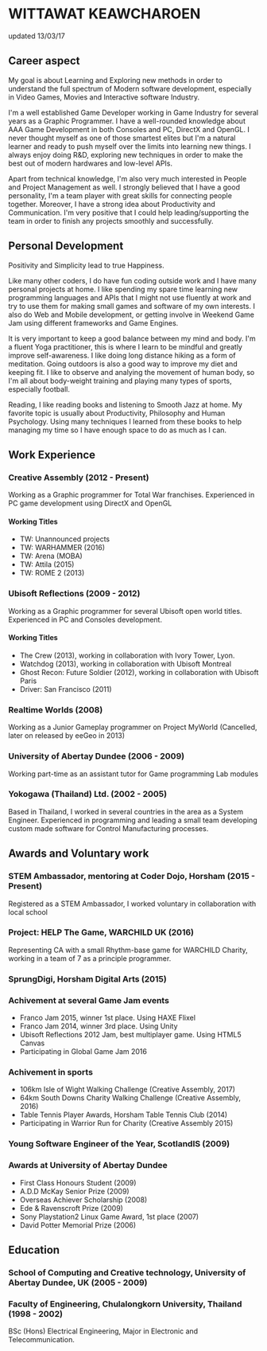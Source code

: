 # WITTAWAT KEAWCHAROEN
updated 13/03/17

## Career aspect
My goal is about Learning and Exploring new methods in order to understand the full spectrum of Modern software development, especially in Video Games, Movies and Interactive software Industry.

I'm a well established Game Developer working in Game Industry for several years as a Graphic Programmer. I have a well-rounded knowledge about AAA Game Development in both Consoles and PC, DirectX and OpenGL.
I never thought myself as one of those smartest elites but I'm a natural learner and ready to push myself over the limits into learning new things. I always enjoy doing R&D, exploring new techniques in order to make the best out of modern hardwares and low-level APIs.

Apart from technical knowledge, I'm also very much interested in People and Project Management as well. I strongly believed that I have a good personality, I'm a team player with great skills for connecting people together. Moreover, I have a strong idea about Productivity and Communication. I'm very positive that I could help leading/supporting the team in order to finish any projects smoothly and successfully.

## Personal Development
Positivity and Simplicity lead to true Happiness.

Like many other coders, I do have fun coding outside work and I have many personal projects at home. I like spending my spare time learning new programming languages and APIs that I might not use fluently at work and try to use them for making small games and software of my own interests. I also do Web and Mobile development, or getting involve in Weekend Game Jam using different frameworks and Game Engines.

It is very important to keep a good balance between my mind and body. I'm a fluent Yoga practitioner, this is where I learn to be mindful and greatly improve self-awareness. I like doing long distance hiking as a form of meditation. Going outdoors is also a good way to improve my diet and keeping fit. I like to observe and analying the movement of human body, so I'm all about body-weight training and playing many types of sports, especially football.

Reading, I like reading books and listening to Smooth Jazz at home. My favorite topic is usually about Productivity, Philosophy and Human Psychology. Using many techniques I learned from these books to help managing my time so I have enough space to do as much as I can.

## Work Experience
### Creative Assembly (2012 - Present)
Working as a Graphic programmer for Total War franchises. Experienced in PC game development using DirectX and OpenGL 
#### Working Titles
- TW: Unannounced projects 
- TW: WARHAMMER (2016)
- TW: Arena (MOBA)
- TW: Attila (2015)
- TW: ROME 2 (2013)
### Ubisoft Reflections (2009 - 2012)
Working as a Graphic programmer for several Ubisoft open world titles. Experienced in PC and Consoles development.
#### Working Titles
- The Crew (2013), working in collaboration with Ivory Tower, Lyon.
- Watchdog (2013), working in collaboration with Ubisoft Montreal
- Ghost Recon: Future Soldier (2012), working in collaboration with Ubisoft Paris
- Driver: San Francisco (2011)
### Realtime Worlds (2008)
Working as a Junior Gameplay programmer on Project MyWorld (Cancelled, later on released by eeGeo in 2013)
### University of Abertay Dundee (2006 - 2009)
Working part-time as an assistant tutor for Game programming Lab modules
### Yokogawa (Thailand) Ltd. (2002 - 2005)
Based in Thailand, I worked in several countries in the area as a System Engineer. Experienced in programming and leading a small team developing custom made software for Control Manufacturing processes.

## Awards and Voluntary work
### STEM Ambassador, mentoring at Coder Dojo, Horsham (2015 - Present)
Registered as a STEM Ambassador, I worked voluntary in collaboration with local school
### Project: HELP The Game, WARCHILD UK (2016)
Representing CA with a small Rhythm-base game for WARCHILD Charity, working in a team of 7 as a principle programmer.
### SprungDigi, Horsham Digital Arts (2015)
### Achivement at several Game Jam events
- Franco Jam 2015, winner 1st place. Using HAXE Flixel
- Franco Jam 2014, winner 3rd place. Using Unity
- Ubisoft Reflections 2012 Jam, best multiplayer game. Using HTML5 Canvas
- Participating in Global Game Jam 2016
### Achivement in sports
- 106km Isle of Wight Walking Challenge (Creative Assembly, 2017) 
- 64km South Downs Charity Walking Challenge (Creative Assembly, 2016) 
- Table Tennis Player Awards, Horsham Table Tennis Club (2014)
- Participating in Warrior Run for Charity (Creative Assembly 2015)
### Young Software Engineer of the Year, ScotlandIS (2009)
### Awards at University of Abertay Dundee
- First Class Honours Student (2009)
- A.D.D McKay Senior Prize (2009)
- Overseas Achiever Scholarship (2008)
- Ede & Ravenscroft Prize (2009)
- Sony Playstation2 Linux Game Award, 1st place (2007)
- David Potter Memorial Prize (2006)

## Education
### School of Computing and Creative technology, University of Abertay Dundee, UK (2005 - 2009)
### Faculty of Engineering, Chulalongkorn University, Thailand (1998 - 2002)
BSc (Hons) Electrical Engineering, Major in Electronic and Telecommunication.